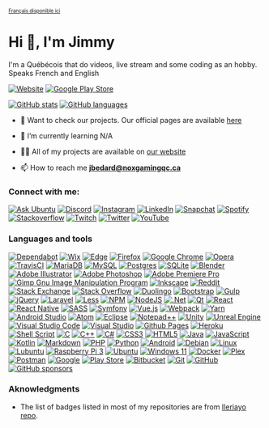 <sup><sub>[Français disponible ici](README/README_FR.md)</sub></sup>

# Hi 👋, I'm Jimmy

I'm a Québécois that do videos, live stream and some coding as an hobby. Speaks French and English

[![Website](https://img.shields.io/website?url=https%3A%2F%2Fnoxgamingqc.ca&style=for-the-badge&labelColor=333333)](https://www.noxgamingqc.ca)
[![Google Play Store](https://img.shields.io/badge/Google%20Play%20Store-414141?style=for-the-badge&logo=google-play&&link=https%3A%2F%2Fplay.google.com%2Fstore%2Fapps%2Fdev%3Fid%3D5595986730731726399&logoColor=%23ffffff)](https://play.google.com/store/apps/dev?id=5595986730731726399)

[![GitHub stats](https://github-readme-stats.vercel.app/api?username=noxgamingqc&show_icons=true&theme=dracula&include_all_commits=true&count_private=true)](#)
[![GitHub languages](https://github-readme-stats.vercel.app/api/top-langs/?username=noxgamingqc&layout=compact&langs_count=7&theme=dracula)](#)


- 🔭 Want to check our projects. Our official pages are available [here](https://github.noxgamingqc.ca)

- 🌱 I’m currently learning N/A

- 👨‍💻 All of my projects are available on [our website](https://www.noxgamingqc.ca/en-ca/about_us/projects)

- 📫 How to reach me **jbedard@noxgamingqc.ca**

### Connect with me:

[![Ask Ubuntu](https://img.shields.io/stackexchange/askubuntu/r/739492?style=for-the-badge&label=Ask%20Ubuntu&logo=askubuntu&logoColor=%23ffffff&labelColor=E95420&color=E95420)](https://askubuntu.com/users/739492)
[![Discord](https://img.shields.io/discord/938558244924829756.svg?style=for-the-badge&logo=discord&logoColor=white&label=%20&labelColor=5865F2&color=5865F2)](https://noxgamingqc.ca/discord)
[![Instagram](https://img.shields.io/badge/Instagram-%23E4405F.svg?style=for-the-badge&logo=Instagram&logoColor=white)](https://instagram.com/noxgamingqc)
[![LinkedIn](https://img.shields.io/badge/linkedin-%230077B5.svg?style=for-the-badge&logo=linkedin&logoColor=white)](https://linkedin.com/in/noxgamingqc)
[![Snapchat](https://img.shields.io/badge/Snapchat-%23FFFC00.svg?style=for-the-badge&logo=Snapchat&logoColor=white)](https://snapchat.com/add/NoxGamingQC)
[![Spotify](https://img.shields.io/badge/Spotify-1ED760?style=for-the-badge&logo=spotify&logoColor=white)](https://open.spotify.com/user/howlnox22607)
[![Stackoverflow](https://img.shields.io/stackexchange/stackoverflow/r/8650826?style=for-the-badge&label=Stackoverflow&logo=stackoverflow&logoColor=%23ffffff&labelColor=FE7A16&color=FE7A16)](https://stackoverflow.com/users/8650826)
[![Twitch](https://img.shields.io/twitch/status/noxgamingqc?style=for-the-badge&logo=twitch&logoColor=%23ffffff&labelColor=9146FF)](https://twitch.tv/noxgamingqc)
[![Twitter](https://img.shields.io/badge/Twitter-%231DA1F2.svg?style=for-the-badge&logo=Twitter&logoColor=white)](https://twitter.com/noxgamingqc)
[![YouTube](https://img.shields.io/youtube/channel/subscribers/UCytKDUapog2tnJD4XenehiQ.svg?style=for-the-badge&logo=YouTube&logoColor=white&color=E05D44&labelColor=E05D44&label=YouTube)](https://www.youtube.com/@noxgamingqc)

### Languages and tools

[![Dependabot](https://img.shields.io/badge/-025E8C?style=for-the-badge&logo=dependabot&logoColor=white)](#)
[![Wix](https://img.shields.io/badge/-000?style=for-the-badge&logo=wix&logoColor=white)](#)
[![Edge](https://img.shields.io/badge/-0078D7?style=for-the-badge&logo=Microsoft-edge&logoColor=white)](#)
[![Firefox](https://img.shields.io/badge/-FF7139?style=for-the-badge&logo=Firefox-Browser&logoColor=white)](#)
[![Google Chrome](https://img.shields.io/badge/-4285F4?style=for-the-badge&logo=GoogleChrome&logoColor=white)](#)
[![Opera](https://img.shields.io/badge/-FF1B2D?style=for-the-badge&logo=Opera&logoColor=white)](#)
[![TravisCI](https://img.shields.io/badge/-%232B2F33.svg?style=for-the-badge&logo=travis&logoColor=white)](#)
[![MariaDB](https://img.shields.io/badge/-003545?style=for-the-badge&logo=mariadb&logoColor=white)](#)
[![MySQL](https://img.shields.io/badge/-%2300f.svg?style=for-the-badge&logo=mysql&logoColor=white)](#)
[![Postgres](https://img.shields.io/badge/-%23316192.svg?style=for-the-badge&logo=postgresql&logoColor=white)](#)
[![SQLite](https://img.shields.io/badge/-%2307405e.svg?style=for-the-badge&logo=sqlite&logoColor=white)](#)
[![Blender](https://img.shields.io/badge/-%23F5792A.svg?style=for-the-badge&logo=blender&logoColor=white)](#)
[![Adobe Illustrator](https://img.shields.io/badge/-%23FF9A00.svg?style=for-the-badge&logo=adobe%20illustrator&logoColor=white)](#)
[![Adobe Photoshop](https://img.shields.io/badge/-%2331A8FF.svg?style=for-the-badge&logo=adobe%20photoshop&logoColor=white)](#)
[![Adobe Premiere Pro](https://img.shields.io/badge/-9999FF.svg?style=for-the-badge&logo=Adobe%20Premiere%20Pro&logoColor=white)](#)
[![Gimp Gnu Image Manipulation Program](https://img.shields.io/badge/-657D8B?style=for-the-badge&logo=gimp&logoColor=FFFFFF)](#)
[![Inkscape](https://img.shields.io/badge/-e0e0e0?style=for-the-badge&logo=inkscape&logoColor=080A13)](#)
[![Reddit](https://img.shields.io/badge/-%23FF4500.svg?style=for-the-badge&logo=Reddit&logoColor=white)](#)
[![Stack Exchange](https://img.shields.io/badge/-%23ffffff.svg?style=for-the-badge&logo=StackExchange)](#)
[![Stack Overflow](https://img.shields.io/badge/-FE7A16?style=for-the-badge&logo=stack-overflow&logoColor=white)](#)
[![Duolingo](https://img.shields.io/badge/-%234DC730.svg?style=for-the-badge&logo=Duolingo&logoColor=white)](#)
[![Bootstrap](https://img.shields.io/badge/-%238511FA.svg?style=for-the-badge&logo=bootstrap&logoColor=white)](#)
[![Gulp](https://img.shields.io/badge/-%23CF4647.svg?style=for-the-badge&logo=gulp&logoColor=white)](#)
[![jQuery](https://img.shields.io/badge/-%230769AD.svg?style=for-the-badge&logo=jquery&logoColor=white)](#)
[![Laravel](https://img.shields.io/badge/-%23FF2D20.svg?style=for-the-badge&logo=laravel&logoColor=white)](#)
[![Less](https://img.shields.io/badge/-2B4C80?style=for-the-badge&logo=less&logoColor=white)](#)
[![NPM](https://img.shields.io/badge/-%23CB3837.svg?style=for-the-badge&logo=npm&logoColor=white)](#)
[![NodeJS](https://img.shields.io/badge/-6DA55F?style=for-the-badge&logo=node.js&logoColor=white)](#)
[![.Net](https://img.shields.io/badge/-5C2D91?style=for-the-badge&logo=.net&logoColor=white)](#)
[![Qt](https://img.shields.io/badge/-%23217346.svg?style=for-the-badge&logo=Qt&logoColor=white)](#)
[![React](https://img.shields.io/badge/-%2320232a.svg?style=for-the-badge&logo=react&logoColor=%2361DAFB)](#)
[![React Native](https://img.shields.io/badge/-%2320232a.svg?style=for-the-badge&logo=react&logoColor=%2361DAFB)](#)
[![SASS](https://img.shields.io/badge/-hotpink.svg?style=for-the-badge&logo=SASS&logoColor=white)](#)
[![Symfony](https://img.shields.io/badge/-%23000000.svg?style=for-the-badge&logo=symfony&logoColor=white)](#)
[![Vue.js](https://img.shields.io/badge/-%2335495e.svg?style=for-the-badge&logo=vuedotjs&logoColor=%234FC08D)](#)
[![Webpack](https://img.shields.io/badge/-%238DD6F9.svg?style=for-the-badge&logo=webpack&logoColor=black)](#)
[![Yarn](https://img.shields.io/badge/-%232C8EBB.svg?style=for-the-badge&logo=yarn&logoColor=white)](#)
[![Android Studio](https://img.shields.io/badge/-3DDC84.svg?style=for-the-badge&logo=android-studio&logoColor=white)](#)
[![Atom](https://img.shields.io/badge/-%2366595C.svg?style=for-the-badge&logo=atom&logoColor=white)](#)
[![Eclipse](https://img.shields.io/badge/-FE7A16.svg?style=for-the-badge&logo=Eclipse&logoColor=white)](#)
[![Notepad++](https://img.shields.io/badge/-90E59A.svg?style=for-the-badge&logo=notepad%2b%2b&logoColor=black)](#)
[![Unity](https://img.shields.io/badge/-%23000000.svg?style=for-the-badge&logo=unity&logoColor=white)](#)
[![Unreal Engine](https://img.shields.io/badge/-%23313131.svg?style=for-the-badge&logo=unrealengine&logoColor=white)](#)
[![Visual Studio Code](https://img.shields.io/badge/-0078d7.svg?style=for-the-badge&logo=visual-studio-code&logoColor=white)](#)
[![Visual Studio](https://img.shields.io/badge/-5C2D91.svg?style=for-the-badge&logo=visual-studio&logoColor=white)](#)
[![Github Pages](https://img.shields.io/badge/-121013?style=for-the-badge&logo=github&logoColor=white)](#)
[![Heroku](https://img.shields.io/badge/-%23430098.svg?style=for-the-badge&logo=heroku&logoColor=white)](#)
[![Shell Script](https://img.shields.io/badge/-%23121011.svg?style=for-the-badge&logo=gnu-bash&logoColor=white)](#)
[![C](https://img.shields.io/badge/-%2300599C.svg?style=for-the-badge&logo=c&logoColor=white)](#)
[![C++](https://img.shields.io/badge/-%2300599C.svg?style=for-the-badge&logo=c%2B%2B&logoColor=white)](#)
[![C#](https://img.shields.io/badge/-%23239120.svg?style=for-the-badge&logo=c-sharp&logoColor=white)](#)
[![CSS3](https://img.shields.io/badge/-%231572B6.svg?style=for-the-badge&logo=css3&logoColor=white)](#)
[![HTML5](https://img.shields.io/badge/-%23E34F26.svg?style=for-the-badge&logo=html5&logoColor=white)](#)
[![Java](https://img.shields.io/badge/-%23ED8B00.svg?style=for-the-badge&logo=openjdk&logoColor=white)](#)
[![JavaScript](https://img.shields.io/badge/-%23323330.svg?style=for-the-badge&logo=javascript&logoColor=%23F7DF1E)](#)
[![Kotlin](https://img.shields.io/badge/-%237F52FF.svg?style=for-the-badge&logo=kotlin&logoColor=white)](#)
[![Markdown](https://img.shields.io/badge/-%23000000.svg?style=for-the-badge&logo=markdown&logoColor=white)](#)
[![PHP](https://img.shields.io/badge/-%23777BB4.svg?style=for-the-badge&logo=php&logoColor=white)](#)
[![Python](https://img.shields.io/badge/-3670A0?style=for-the-badge&logo=python&logoColor=ffdd54)](#)
[![Android](https://img.shields.io/badge/-3DDC84?style=for-the-badge&logo=android&logoColor=white)](#)
[![Debian](https://img.shields.io/badge/-D70A53?style=for-the-badge&logo=debian&logoColor=white)](#)
[![Linux](https://img.shields.io/badge/-FCC624?style=for-the-badge&logo=linux&logoColor=black)](#)
[![Lubuntu](https://img.shields.io/badge/-%230065C2?style=for-the-badge&logo=lubuntu&logoColor=white)](#)
[![Raspberry Pi 3](https://img.shields.io/badge/-B61040.svg?style=for-the-badge&logo=Raspberry-pi&logoColor=white)](#)
[![Ubuntu](https://img.shields.io/badge/-E95420?style=for-the-badge&logo=ubuntu&logoColor=white)](#)
[![Windows 11](https://img.shields.io/badge/-%230079d5.svg?style=for-the-badge&logo=Windows%2011&logoColor=white)](#)
[![Docker](https://img.shields.io/badge/-%230db7ed.svg?style=for-the-badge&logo=docker&logoColor=white)](#)
[![Plex](https://img.shields.io/badge/-%23E5A00D.svg?style=for-the-badge&logo=plex&logoColor=white)](#)
[![Postman](https://img.shields.io/badge/-FF6C37?style=for-the-badge&logo=postman&logoColor=white)](#)
[![Google](https://img.shields.io/badge/-4285F4?style=for-the-badge&logo=google&logoColor=white)](#)
[![Play Store](https://img.shields.io/badge/-414141?style=for-the-badge&logo=google-play&logoColor=white)](#)
[![Bitbucket](https://img.shields.io/badge/-%230047B3.svg?style=for-the-badge&logo=bitbucket&logoColor=white)](#)
[![Git](https://img.shields.io/badge/-%23F05033.svg?style=for-the-badge&logo=git&logoColor=white)](#)
[![GitHub](https://img.shields.io/badge/-%23121011.svg?style=for-the-badge&logo=github&logoColor=white)](#)
[![GitHub sponsors](https://img.shields.io/badge/-%23121011.svg?style=for-the-badge&logo=github-sponsors)](#)

### Aknowledgments
- The list of badges listed in most of my repositories are from [Ileriayo repo](https://github.com/Ileriayo/markdown-badges).

